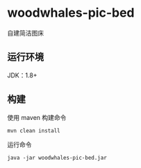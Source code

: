 # woodwhales-pic-bed
自建简洁图床

## 运行环境

JDK：1.8+

## 构建

使用 maven 构建命令

```shell
mvn clean install
```

运行命令

```shell
java -jar woodwhales-pic-bed.jar
```